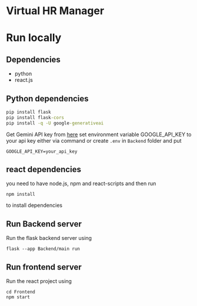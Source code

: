 # Virtual HR Manager

# Run locally

## Dependencies

- python
- react.js

## Python dependencies

```cmd
pip install flask
pip install flask-cors
pip install -q -U google-generativeai
```

Get Gemini API key from [here](https://aistudio.google.com/app/apikey)
set environment variable GOOGLE_API_KEY to your api key
either via command or create `.env` in `Backend` folder and put
```
GOOGLE_API_KEY=your_api_key
```

## react dependencies

you need to have node.js, npm and react-scripts
and then run
```
npm install
```
to install dependencies

## Run Backend server

Run the flask backend server using
```
flask --app Backend/main run
```

## Run frontend server

Run the react project using
```
cd Frontend
npm start
```
